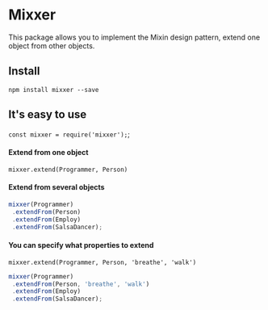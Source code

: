 # Mixxer
This package allows you to implement the Mixin design pattern, extend one object from other objects.

## Install
`npm install mixxer --save`

## It's easy to use
`const mixxer = require('mixxer');`;

#### Extend from one object
`mixxer.extend(Programmer, Person)`

#### Extend from several objects
```js
mixxer(Programmer)
 .extendFrom(Person)
 .extendFrom(Employ)
 .extendFrom(SalsaDancer);
```

#### You can specify what properties to extend
`mixxer.extend(Programmer, Person, 'breathe', 'walk')`

```js
mixxer(Programmer)
 .extendFrom(Person, 'breathe', 'walk')
 .extendFrom(Employ)
 .extendFrom(SalsaDancer);
```
